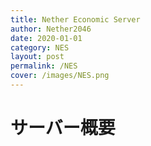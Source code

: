 ```yaml
---
title: Nether Economic Server
author: Nether2046
date: 2020-01-01
category: NES
layout: post
permalink: /NES
cover: /images/NES.png
---
```



# サーバー概要
